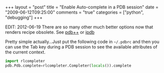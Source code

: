 +++
layout = "post"
title = "Enable Auto-complete in a PDB session"
date = "2009-06-12T09:25:00"
comments = "true"
categories = ["python", "debugging"]
+++

EDIT: 2012-06-19 There are so many other much better options now that renders recipe obsolete. See [pdb++](https://bitbucket.org/antocuni/pdb/src) or [ipdb](https://github.com/gotcha/ipdb)

Pretty simple actually…Just put the following code in `~/.pdbrc` and then you can use the Tab key during a PDB session to see the available attributes of the current context.

```python
import rlcompleter
pdb.Pdb.complete=rlcompleter.Completer(locals()).complete
```
